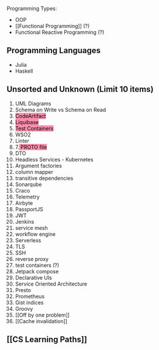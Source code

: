 Programming Types:
- OOP
- [[Functional Programming]] (?)
- Functional Reactive Programming (?)

## Programming Languages
* Julia
* Haskell


## Unsorted and Unknown (Limit 10 items)
1. UML Diagrams
2. Schema on Write vs Schema on Read
3. <mark style="background: #FF5582A6;">CodeArtifact</mark>
4. <mark style="background: #FF5582A6;">Liquibase</mark>
5. <mark style="background: #FF5582A6;">Test Containers</mark>
6. WSO2
7. Linter
8. 7.<mark style="background: #FF5582A6;"> PROTO file</mark>
9. DTO
10. Headless Services - Kubernetes
11. Argument factories
12. column mapper
13. transitive dependencies
14. Sonarqube
15. Craco
16. Telemetry
17. Airbyte
18. PassportJS
19. JWT
20. Jenkins
21. service mesh
22. workflow engine
23. Serverless
24. TLS
25. SSH
26. reverse proxy
27. test containers (?)
28. Jetpack compose
29. Declarative UIs
30. Service Oriented Architecture
31. Presto
32. Prometheus
33. Gist indices
34. Groovy
35. [[Off by one problem]]
36. [[Cache invalidation]]


## [[CS Learning Paths]]